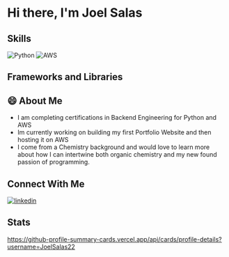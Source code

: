 # Hi there, I'm Joel Salas

<!--
**JoelSalas22/JoelSalas22** is a ✨ _special_ ✨ repository because its `README.md` (this file) appears on your GitHub profile.

Here are some ideas to get you started:

- 🔭 I’m currently working on ...
- 🌱 I’m currently learning ...
- 👯 I’m looking to collaborate on ...
- 🤔 I’m looking for help with ...
- 💬 Ask me about ...
- 📫 How to reach me: ...
- 😄 Pronouns: ...
- ⚡ Fun fact: ...
-->


## Skills
![Python](https://img.shields.io/badge/-Python-yellow?style=for-the-badge&logo=Python)
![AWS](https://img.shields.io/badge/AWS-%23FF9900.svg?style=for-the-badge&logo=amazon-aws&logoColor=white)

## Frameworks and Libraries


## 😄 About Me
* I am completing certifications in Backend Engineering for Python and AWS
* Im currently working on building my first Portfolio Website and then hosting it on AWS
* I come from a Chemistry background and would love to learn more about how I can intertwine both organic chemistry and my new found passion of programming.

## Connect With Me
[![linkedin](https://img.shields.io/badge/linkedin-0A66C2?style=for-the-badge&logo=linkedin&logoColor=white)](https://www.linkedin.com/in/salas23/)


## Stats
https://github-profile-summary-cards.vercel.app/api/cards/profile-details?username=JoelSalas22

